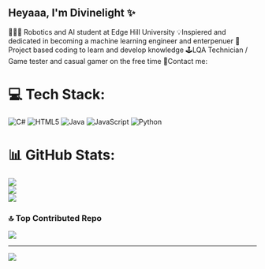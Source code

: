 ## Heyaaa, I'm Divinelight ✨
👩🏾‍💻 Robotics and AI student at Edge Hill University
💡Inspiered and dedicated in becoming a machine learning engineer and enterpenuer
🎯 Project based coding to learn and develop knowledge
🕹️LQA Technician / Game tester and casual gamer on the free time
📍Contact me: 


# 💻 Tech Stack:
![C#](https://img.shields.io/badge/c%23-%23239120.svg?style=for-the-badge&logo=csharp&logoColor=white) ![HTML5](https://img.shields.io/badge/html5-%23E34F26.svg?style=for-the-badge&logo=html5&logoColor=white) ![Java](https://img.shields.io/badge/java-%23ED8B00.svg?style=for-the-badge&logo=openjdk&logoColor=white) ![JavaScript](https://img.shields.io/badge/javascript-%23323330.svg?style=for-the-badge&logo=javascript&logoColor=%23F7DF1E) ![Python](https://img.shields.io/badge/python-3670A0?style=for-the-badge&logo=python&logoColor=ffdd54)
# 📊 GitHub Stats:
![](https://github-readme-stats.vercel.app/api?username=yYell4&theme=tokyonight&hide_border=false&include_all_commits=false&count_private=false)<br/>
![](https://nirzak-streak-stats.vercel.app/?user=yYell4&theme=tokyonight&hide_border=false)<br/>
![](https://github-readme-stats.vercel.app/api/top-langs/?username=yYell4&theme=tokyonight&hide_border=false&include_all_commits=false&count_private=false&layout=compact)

### 🔝 Top Contributed Repo
![](https://github-contributor-stats.vercel.app/api?username=yYell4&limit=5&theme=tokyonight&combine_all_yearly_contributions=true)

---
[![](https://visitcount.itsvg.in/api?id=yYell4&icon=4&color=5)](https://visitcount.itsvg.in)

<!-- Proudly created with GPRM ( https://gprm.itsvg.in ) -->
